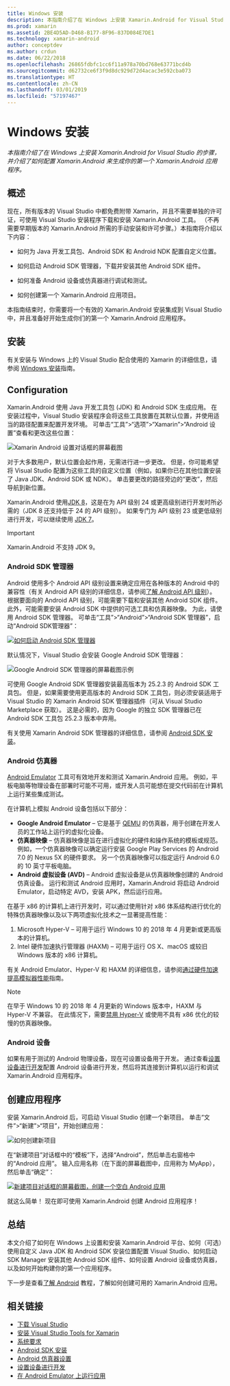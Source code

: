 ```yaml
---
title: Windows 安装
description: 本指南介绍了在 Windows 上安装 Xamarin.Android for Visual Studio 的步骤，并介绍了如何配置 Xamarin.Android 来生成你的第一个 Xamarin.Android 应用程序。
ms.prod: xamarin
ms.assetid: 2BE4D5AD-D468-B177-8F96-837D084E7DE1
ms.technology: xamarin-android
author: conceptdev
ms.author: crdun
ms.date: 06/22/2018
ms.openlocfilehash: 26865fdbfc1cc6f11a978a70bd768e63771bcd4b
ms.sourcegitcommit: d62732ce6f3f9d8dc929d72d4acac3e592cba073
ms.translationtype: HT
ms.contentlocale: zh-CN
ms.lasthandoff: 03/01/2019
ms.locfileid: "57197467"
---
```

# <a name="windows-installation"></a>Windows 安装

_本指南介绍了在 Windows 上安装 Xamarin.Android for Visual Studio 的步骤，并介绍了如何配置 Xamarin.Android 来生成你的第一个 Xamarin.Android 应用程序。_


## <a name="overview"></a>概述

现在，所有版本的 Visual Studio 中都免费附带 Xamarin，并且不需要单独的许可证，可使用 Visual Studio 安装程序下载和安装 Xamarin.Android 工具。
（不再需要早期版本的 Xamarin.Android 所需的手动安装和许可步骤。）本指南将介绍以下内容：

-   如何为 Java 开发工具包、Android SDK 和 Android NDK 配置自定义位置。

-   如何启动 Android SDK 管理器，下载并安装其他 Android SDK 组件。

-   如何准备 Android 设备或仿真器进行调试和测试。

-   如何创建第一个 Xamarin.Android 应用项目。

本指南结束时，你需要将一个有效的 Xamarin.Android 安装集成到 Visual Studio 中，并且准备好开始生成你们的第一个 Xamarin.Android 应用程序。

## <a name="installation"></a>安装

有关安装与 Windows 上的 Visual Studio 配合使用的 Xamarin 的详细信息，请参阅 [Windows 安装](~/get-started/installation/windows.md)指南。


## <a name="configuration"></a>Configuration

Xamarin.Android 使用 Java 开发工具包 (JDK) 和 Android SDK 生成应用。 在安装过程中，Visual Studio 安装程序会将这些工具放置在其默认位置，并使用适当的路径配置来配置开发环境。 可单击“工具”>“选项”>“Xamarin”>“Android 设置”查看和更改这些位置：

![Xamarin Android 设置对话框的屏幕截图](windows-images/07-settings.png)

对于大多数用户，默认位置会起作用，无需进行进一步更改。 但是，你可能希望将 Visual Studio 配置为这些工具的自定义位置（例如，如果你已在其他位置安装了 Java JDK、Android SDK 或 NDK）。 单击要更改的路径旁边的“更改”，然后导航到新位置。

Xamarin.Android 使用[JDK 8](http://www.oracle.com/technetwork/java/javase/downloads/jdk8-downloads-2133151.html)，这是在为 API 级别 24 或更高级别进行开发时所必需的（JDK 8 还支持低于 24 的 API 级别）。 如果专门为 API 级别 23 或更低级别进行开发，可以继续使用 [JDK 7](http://www.oracle.com/technetwork/java/javase/downloads/jdk7-downloads-1880260.html)。

> [!IMPORTANT]
> Xamarin.Android 不支持 JDK 9。


### <a name="android-sdk-manager"></a>Android SDK 管理器

Android 使用多个 Android API 级别设置来确定应用在各种版本的 Android 中的兼容性（有关 Android API 级别的详细信息，请参阅[了解 Android API 级别](~/android/app-fundamentals/android-api-levels.md)）。
根据要面向的 Android API 级别，可能需要下载和安装其他 Android SDK 组件。 此外，可能需要安装 Android SDK 中提供的可选工具和仿真器映像。 为此，请使用 Android SDK 管理器。 可单击“工具”>“Android”>“Android SDK 管理器”，启动“Android SDK管理器”：

[![如何启动 Android SDK 管理器](windows-images/08-sdk-manager-sml.png)](windows-images/08-sdk-manager.png#lightbox)

默认情况下，Visual Studio 会安装 Google Android SDK 管理器：

![Google Android SDK 管理器的屏幕截图示例](windows-images/09-google-sdk-manager.png)

可使用 Google Android SDK 管理器安装最高版本为 25.2.3 的 Android SDK 工具包。 但是，如果需要使用更高版本的 Android SDK 工具包，则必须安装适用于 Visual Studio 的 Xamarin Android SDK 管理器插件（可从 Visual Studio Marketplace 获取）。 这是必需的，因为 Google 的独立 SDK 管理器已在 Android SDK 工具包 25.2.3 版本中弃用。 

有关使用 Xamarin Android SDK 管理器的详细信息，请参阅 [Android SDK 安装](~/android/get-started/installation/android-sdk.md)。

### <a name="android-emulator"></a>Android 仿真器

[Android Emulator](https://developer.android.com/studio/run/emulator) 工具可有效地开发和测试 Xamarin.Android 应用。 例如，平板电脑等物理设备在部署时可能不可用，或开发人员可能想在提交代码前在计算机上运行某些集成测试。

在计算机上模拟 Android 设备包括以下部分：

* **Google Android Emulator** &ndash; 它是基于 [QEMU](https://www.qemu.org/) 的仿真器，用于创建在开发人员的工作站上运行的虚拟化设备。
* **仿真器映像** &ndash; 仿真器映像是旨在进行虚拟化的硬件和操作系统的模板或规范。 例如，一个仿真器映像可以确定运行安装 Google Play Services 的 Android 7.0 的 Nexus 5X 的硬件要求。 另一个仿真器映像可以指定运行 Android 6.0 的 10 英寸平板电脑。
* **Android 虚拟设备 (AVD)** &ndash; Android 虚拟设备是从仿真器映像创建的 Android 仿真设备。 运行和测试 Android 应用时，Xamarin.Android 将启动 Android Emulator，启动特定 AVD，安装 APK，然后运行应用。

在基于 x86 的计算机上进行开发时，可以通过使用针对 x86 体系结构进行优化的特殊仿真器映像以及以下两项虚拟化技术之一显著提高性能：

1. Microsoft Hyper-V &ndash; 可用于运行 Windows 10 的 2018 年 4 月更新或更高版本的计算机。
2. Intel 硬件加速执行管理器 (HAXM) &ndash; 可用于运行 OS X、macOS 或较旧 Windows 版本的 x86 计算机。

有关 Android Emulator、Hyper-V 和 HAXM 的详细信息，请参阅[通过硬件加速提高模拟器性能](~/android/get-started/installation/android-emulator/hardware-acceleration.md)指南。

> [!NOTE]
> 在早于 Windows 10 的 2018 年 4 月更新的 Windows 版本中，HAXM 与 Hyper-V 不兼容。 在此情况下，需要[禁用 Hyper-V](~/android/get-started/installation/android-emulator/troubleshooting.md#disable-hyperv) 或使用不具有 x86 优化的较慢的仿真器映像。


<a name="device" />

### <a name="android-device"></a>Android 设备

如果有用于测试的 Android 物理设备，现在可设置设备用于开发。 通过查看[设置设备进行开发](~/android/get-started/installation/set-up-device-for-development.md)配置 Android 设备进行开发，然后将其连接到计算机以运行和调试 Xamarin.Android 应用程序。


## <a name="create-an-application"></a>创建应用程序

安装 Xamarin.Android 后，可启动 Visual Studio 创建一个新项目。 单击“文件”>“新建”>“项目”，开始创建应用：

![如何创建新项目](windows-images/10-new-project.png)

在“新建项目”对话框中的“模板”下，选择“Android”，然后单击右窗格中的“Android 应用”。 输入应用名称（在下面的屏幕截图中，应用称为 MyApp），然后单击“确定”：

[![新建项目对话框的屏幕截图，创建一个空白 Android 应用](windows-images/11-first-app-sml.w157.png)](windows-images/11-first-app.w157.png#lightbox)

就这么简单！ 现在即可使用 Xamarin.Android 创建 Android 应用程序！


## <a name="summary"></a>总结

本文介绍了如何在 Windows 上设置和安装 Xamarin.Android 平台、如何（可选）使用自定义 Java JDK 和 Android SDK 安装位置配置 Visual Studio、如何启动 SDK Manager 安装其他 Android SDK 组件、如何设置 Android 设备或仿真器，以及如何开始构建你的第一个应用程序。

下一步是查看[了解 Android](~/android/get-started/hello-android/index.md) 教程，了解如何创建可用的 Xamarin.Android 应用。


## <a name="related-links"></a>相关链接

- [下载 Visual Studio](https://visualstudio.microsoft.com/vs/)
- [安装 Visual Studio Tools for Xamarin](~/get-started/installation/windows.md)
- [系统要求](~/cross-platform/get-started/requirements.md)
- [Android SDK 安装](~/android/get-started/installation/android-sdk.md)
- [Android 仿真器设置](~/android/get-started/installation/android-emulator/index.md)
- [设置设备进行开发](~/android/get-started/installation/set-up-device-for-development.md)
- [在 Android Emulator 上运行应用](https://developer.android.com/studio/run/emulator#Requirements)
